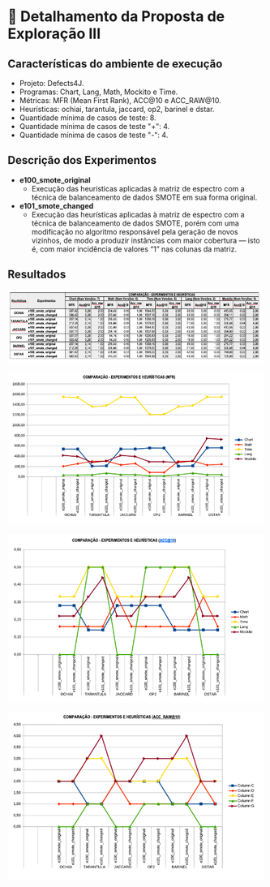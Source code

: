 # 🔬 Detalhamento da Proposta de Exploração III

## Características do ambiente de execução
- Projeto: Defects4J.
- Programas: Chart, Lang, Math, Mockito e Time.
- Métricas: MFR (Mean First Rank), ACC@10 e ACC_RAW@10.
- Heurísticas: ochiai, tarantula, jaccard, op2, barinel e dstar.
- Quantidade mínima de casos de teste: 8.
- Quantidade mínima de casos de teste "+": 4.
- Quantidade mínima de casos de teste "-": 4.

## Descrição dos Experimentos
- **e100_smote_original**
  - Execução das heurísticas aplicadas à matriz de espectro com a técnica de balanceamento de dados SMOTE em sua forma original.
- **e101_smote_changed**
  - Execução das heurísticas aplicadas à matriz de espectro com a técnica de balanceamento de dados SMOTE, porém com uma modificação no algoritmo responsável pela geração de novos vizinhos, de modo a produzir instâncias com maior cobertura — isto é, com maior incidência de valores “1” nas colunas da matriz.

## Resultados

![Tabela - Resultado do Experimento da Proposta de Exploração III](img/Tab_1_Proposta_Exploracao_III.png "Tabela - Resultado do Experimento da Proposta de Exploração III")

![Gráfico - Proposta de Exploração III (MFR)](img/Graf_1_Proposta_Exploracao_III.png "Gráfico - Proposta de Exploração III (MFR)")

![Gráfico - Proposta de Exploração III (ACC@10)](img/Graf_2_Proposta_Exploracao_III.png "Gráfico - Proposta de Exploração III (ACC@10)")

![Gráfico - Proposta de Exploração III (ACC_RAW@10)](img/Graf_3_Proposta_Exploracao_III.png "Gráfico - Proposta de Exploração III (ACC_RAW@10)")
